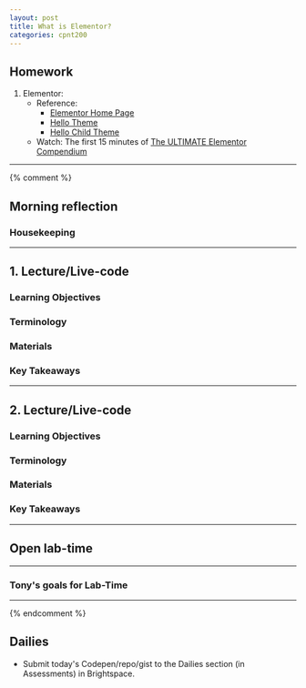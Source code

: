 ```yaml
---
layout: post
title: What is Elementor?
categories: cpnt200
---
```


## Homework
1. Elementor: 
    - Reference: 
        - [Elementor Home Page](https://elementor.com/)
        - [Hello Theme](https://elementor.com/hello-theme/)
        - [Hello Child Theme](https://github.com/elementor/hello-theme-child)
    - Watch: The first 15 minutes of [The ULTIMATE Elementor Compendium](https://www.youtube.com/watch?v=HCzCO451F_c.)

---
{% comment %}

## Morning reflection
### Housekeeping

---

## 1. Lecture/Live-code
### Learning Objectives
### Terminology
### Materials
### Key Takeaways

---

## 2. Lecture/Live-code
### Learning Objectives
### Terminology
### Materials
### Key Takeaways

---

## Open lab-time

---

### Tony's goals for Lab-Time

---
{% endcomment %}

## Dailies
- Submit today's Codepen/repo/gist to the Dailies section (in Assessments) in Brightspace.